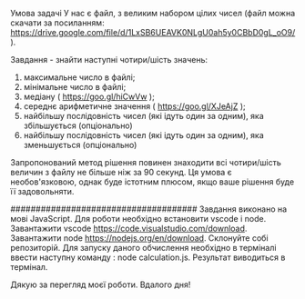 Умова задачі
У нас є файл, з великим набором цілих чисел (файл можна скачати за посиланням: https://drive.google.com/file/d/1LxSB6UEAVK0NLgU0ah5y0CBbD0gL_oO9/ ).

Завдання - знайти наступні чотири/шість значень:

1. максимальне число в файлі;
2. мінімальне число в файлі;
3. медіану ( https://goo.gl/hiCwVw );
4. середнє арифметичне значення ( https://goo.gl/XJeAjZ );
5. найбільшу послідовність чисел (які ідуть один за одним), яка збільшується (опціонально)
6. найбільшу послідовність чисел (які ідуть один за одним), яка зменьшується (опціонально)

Запропонований метод рішення повинен знаходити всі чотири/шість величин з файлу не більше ніж за 90 секунд. Ця умова є необов'язковою, однак буде істотним плюсом, якщо ваше рішення буде її задовольняти.

#####################################
Завдання виконано на мові JavaScript.
Для роботи необхідно встановити vscode i node.
Завантажити vscode https://code.visualstudio.com/download.
Завантажити node https://nodejs.org/en/download.
Склонуйте собі репозиторій.
Для запуску даного обчислення необхідно в терміналі ввести наступну команду : node calculation.js.
Результат виводиться в термінал.

Дякую за перегляд моєї роботи. Вдалого дня!
